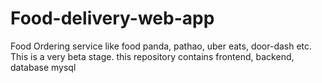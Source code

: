 # Food-delivery-web-app
Food Ordering service like food panda, pathao, uber eats, door-dash etc. This is a very beta stage. this repository contains frontend, backend, database mysql
